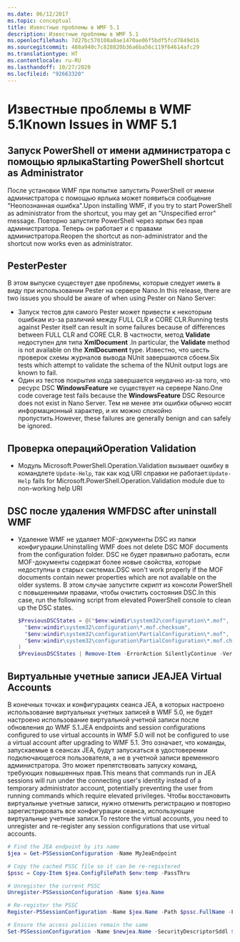 ```yaml
---
ms.date: 06/12/2017
ms.topic: conceptual
title: Известные проблемы в WMF 5.1
description: Известные проблемы в WMF 5.1
ms.openlocfilehash: 7d27bc570108a0ae1470ae06f5bdf5fcd7849d16
ms.sourcegitcommit: 488a940c7c828820b36a6ba56c119f64614afc29
ms.translationtype: HT
ms.contentlocale: ru-RU
ms.lasthandoff: 10/27/2020
ms.locfileid: "92663320"
---
```

# <a name="known-issues-in-wmf-51"></a><span data-ttu-id="2815e-103">Известные проблемы в WMF 5.1</span><span class="sxs-lookup"><span data-stu-id="2815e-103">Known Issues in WMF 5.1</span></span>

## <a name="starting-powershell-shortcut-as-administrator"></a><span data-ttu-id="2815e-104">Запуск PowerShell от имени администратора с помощью ярлыка</span><span class="sxs-lookup"><span data-stu-id="2815e-104">Starting PowerShell shortcut as Administrator</span></span>

<span data-ttu-id="2815e-105">После установки WMF при попытке запустить PowerShell от имени администратора с помощью ярлыка может появиться сообщение "Неопознанная ошибка".</span><span class="sxs-lookup"><span data-stu-id="2815e-105">Upon installing WMF, if you try to start PowerShell as administrator from the shortcut, you may get an "Unspecified error" message.</span></span> <span data-ttu-id="2815e-106">Повторно запустите PowerShell через ярлык без прав администратора. Теперь он работает и с правами администратора.</span><span class="sxs-lookup"><span data-stu-id="2815e-106">Reopen the shortcut as non-administrator and the shortcut now works even as administrator.</span></span>

## <a name="pester"></a><span data-ttu-id="2815e-107">Pester</span><span class="sxs-lookup"><span data-stu-id="2815e-107">Pester</span></span>

<span data-ttu-id="2815e-108">В этом выпуске существует две проблемы, которые следует иметь в виду при использовании Pester на сервере Nano.</span><span class="sxs-lookup"><span data-stu-id="2815e-108">In this release, there are two issues you should be aware of when using Pester on Nano Server:</span></span>

- <span data-ttu-id="2815e-109">Запуск тестов для самого Pester может привести к некоторым ошибкам из-за различий между FULL CLR и CORE CLR.</span><span class="sxs-lookup"><span data-stu-id="2815e-109">Running tests against Pester itself can result in some failures because of differences between FULL CLR and CORE CLR.</span></span> <span data-ttu-id="2815e-110">В частности, метод **Validate** недоступен для типа **XmlDocument** .</span><span class="sxs-lookup"><span data-stu-id="2815e-110">In particular, the **Validate** method is not available on the **XmlDocument** type.</span></span> <span data-ttu-id="2815e-111">Известно, что шесть проверок схемы журналов вывода NUnit завершаются сбоем.</span><span class="sxs-lookup"><span data-stu-id="2815e-111">Six tests which attempt to validate the schema of the NUnit output logs are known to fail.</span></span>
- <span data-ttu-id="2815e-112">Один из тестов покрытия кода завершается неудачно из-за того, что ресурс DSC **WindowsFeature** не существует на сервере Nano.</span><span class="sxs-lookup"><span data-stu-id="2815e-112">One code coverage test fails because the **WindowsFeature** DSC Resource does not exist in Nano Server.</span></span> <span data-ttu-id="2815e-113">Тем не менее эти ошибки обычно носят информационный характер, и их можно спокойно пропустить.</span><span class="sxs-lookup"><span data-stu-id="2815e-113">However, these failures are generally benign and can safely be ignored.</span></span>

## <a name="operation-validation"></a><span data-ttu-id="2815e-114">Проверка операций</span><span class="sxs-lookup"><span data-stu-id="2815e-114">Operation Validation</span></span>

- <span data-ttu-id="2815e-115">Модуль Microsoft.PowerShell.Operation.Validation вызывает ошибку в командлете `Update-Help`, так как код URI справки не работает.</span><span class="sxs-lookup"><span data-stu-id="2815e-115">`Update-Help` fails for Microsoft.PowerShell.Operation.Validation module due to non-working help URI</span></span>

## <a name="dsc-after-uninstall-wmf"></a><span data-ttu-id="2815e-116">DSC после удаления WMF</span><span class="sxs-lookup"><span data-stu-id="2815e-116">DSC after uninstall WMF</span></span>

- <span data-ttu-id="2815e-117">Удаление WMF не удаляет MOF-документы DSC из папки конфигурации.</span><span class="sxs-lookup"><span data-stu-id="2815e-117">Uninstalling WMF does not delete DSC MOF documents from the configuration folder.</span></span> <span data-ttu-id="2815e-118">DSC не будет правильно работать, если MOF-документы содержат более новые свойства, которые недоступны в старых системах.</span><span class="sxs-lookup"><span data-stu-id="2815e-118">DSC won't work properly if the MOF documents contain newer properties which are not available on the older systems.</span></span> <span data-ttu-id="2815e-119">В этом случае запустите скрипт из консоли PowerShell с повышенными правами, чтобы очистить состояния DSC.</span><span class="sxs-lookup"><span data-stu-id="2815e-119">In this case, run the following script from elevated PowerShell console to clean up the DSC states.</span></span>

  ```powershell
  $PreviousDSCStates = @("$env:windir\system32\configuration\*.mof",
    "$env:windir\system32\configuration\*.mof.checksum",
    "$env:windir\system32\configuration\PartialConfiguration\*.mof",
    "$env:windir\system32\configuration\PartialConfiguration\*.mof.checksum"
  )
  $PreviousDSCStates | Remove-Item -ErrorAction SilentlyContinue -Verbose
  ```

## <a name="jea-virtual-accounts"></a><span data-ttu-id="2815e-120">Виртуальные учетные записи JEA</span><span class="sxs-lookup"><span data-stu-id="2815e-120">JEA Virtual Accounts</span></span>

<span data-ttu-id="2815e-121">В конечных точках и конфигурациях сеанса JEA, в которых настроено использование виртуальных учетных записей в WMF 5.0, не будет настроено использование виртуальной учетной записи после обновления до WMF 5.1.</span><span class="sxs-lookup"><span data-stu-id="2815e-121">JEA endpoints and session configurations configured to use virtual accounts in WMF 5.0 will not be configured to use a virtual account after upgrading to WMF 5.1.</span></span> <span data-ttu-id="2815e-122">Это означает, что команды, запускаемые в сеансах JEA, будут запускаться в удостоверении подключающегося пользователя, а не в учетной записи временного администратора. Это может препятствовать запуску команд, требующих повышенных прав.</span><span class="sxs-lookup"><span data-stu-id="2815e-122">This means that commands run in JEA sessions will run under the connecting user's identity instead of a temporary administrator account, potentially preventing the user from running commands which require elevated privileges.</span></span> <span data-ttu-id="2815e-123">Чтобы восстановить виртуальные учетные записи, нужно отменить регистрацию и повторно зарегистрировать все конфигурации сеанса, использующие виртуальные учетные записи.</span><span class="sxs-lookup"><span data-stu-id="2815e-123">To restore the virtual accounts, you need to unregister and re-register any session configurations that use virtual accounts.</span></span>

```powershell
# Find the JEA endpoint by its name
$jea = Get-PSSessionConfiguration -Name MyJeaEndpoint

# Copy the cached PSSC file so it can be re-registered
$pssc = Copy-Item $jea.ConfigFilePath $env:temp -PassThru

# Unregister the current PSSC
Unregister-PSSessionConfiguration -Name $jea.Name

# Re-register the PSSC
Register-PSSessionConfiguration -Name $jea.Name -Path $pssc.FullName -Force

# Ensure the access policies remain the same
Set-PSSessionConfiguration -Name $newjea.Name -SecurityDescriptorSddl $jea.SecurityDescriptorSddl
```
